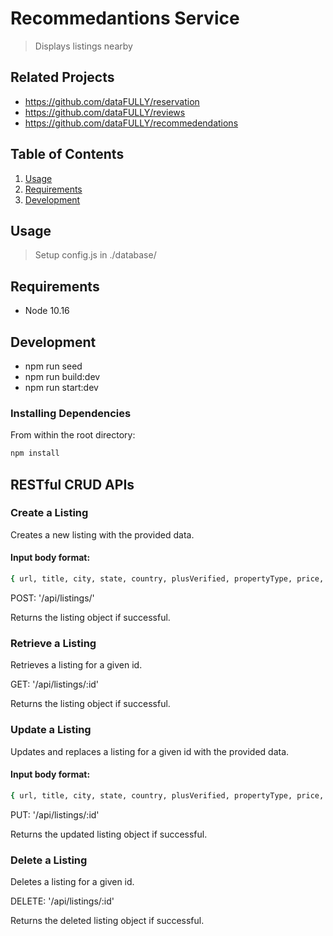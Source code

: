 # Recommedantions Service

> Displays listings nearby

## Related Projects

  - https://github.com/dataFULLY/reservation
  - https://github.com/dataFULLY/reviews
  - https://github.com/dataFULLY/recommedendations

## Table of Contents

1. [Usage](#Usage)
1. [Requirements](#requirements)
1. [Development](#development)

## Usage

> Setup config.js in ./database/

## Requirements

- Node 10.16

## Development

- npm run seed
- npm run build:dev
- npm run start:dev

### Installing Dependencies

From within the root directory:

```sh
npm install
```

## RESTful CRUD APIs

### Create a Listing 
Creates a new listing with the provided data.  

#### Input body format:
```sh
{ url, title, city, state, country, plusVerified, propertyType, price, averageReview, totalReviews, savedList, about, theSpace, neighborhood }  
```

POST: '/api/listings/' 

Returns the listing object if successful.  

### Retrieve a Listing
Retrieves a listing for a given id.  

GET: '/api/listings/:id'

Returns the listing object if successful.

### Update a Listing
Updates and replaces a listing for a given id with the provided data.  

#### Input body format:
```sh
{ url, title, city, state, country, plusVerified, propertyType, price, averageReview, totalReviews, savedList, about, theSpace, neighborhood }  
```

PUT: '/api/listings/:id' 

Returns the updated listing object if successful.  

### Delete a Listing
Deletes a listing for a given id.  

DELETE: '/api/listings/:id' 

Returns the deleted listing object if successful.
